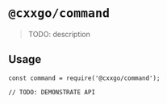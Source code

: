 # `@cxxgo/command`

> TODO: description

## Usage

```
const command = require('@cxxgo/command');

// TODO: DEMONSTRATE API
```
